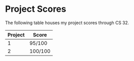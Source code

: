 # Project Scores

The following table houses my project scores through CS 32.

| Project | Score |
| ------- | ----- |
| 1 | 95/100  |
| 2 | 100/100  |
